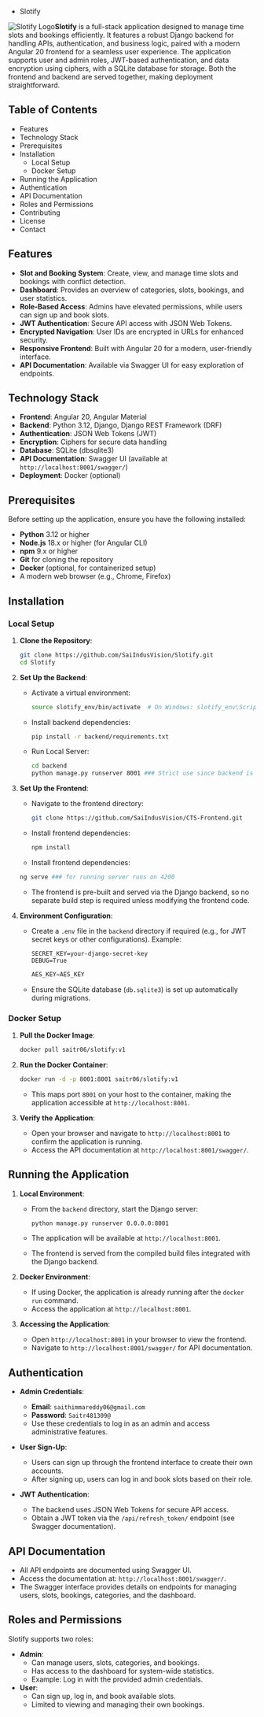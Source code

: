 - Slotify

![Slotify Logo](https://res.cloudinary.com/dbm1vxr2h/image/upload/v1759568506/SlotifyLogo1_f0slsz.png)**Slotify** is a full-stack application designed to manage time slots and bookings efficiently. It features a robust Django backend for handling APIs, authentication, and business logic, paired with a modern Angular 20 frontend for a seamless user experience. The application supports user and admin roles, JWT-based authentication, and data encryption using ciphers, with a SQLite database for storage. Both the frontend and backend are served together, making deployment straightforward.

## Table of Contents

- Features
- Technology Stack
- Prerequisites
- Installation
  - Local Setup
  - Docker Setup
- Running the Application
- Authentication
- API Documentation
- Roles and Permissions
- Contributing
- License
- Contact

## Features

- **Slot and Booking System**: Create, view, and manage time slots and bookings with conflict detection.
- **Dashboard**: Provides an overview of categories, slots, bookings, and user statistics.
- **Role-Based Access**: Admins have elevated permissions, while users can sign up and book slots.
- **JWT Authentication**: Secure API access with JSON Web Tokens.
- **Encrypted Navigation**: User IDs are encrypted in URLs for enhanced security.
- **Responsive Frontend**: Built with Angular 20 for a modern, user-friendly interface.
- **API Documentation**: Available via Swagger UI for easy exploration of endpoints.

## Technology Stack

- **Frontend**: Angular 20, Angular Material
- **Backend**: Python 3.12, Django, Django REST Framework (DRF)
- **Authentication**: JSON Web Tokens (JWT)
- **Encryption**: Ciphers for secure data handling
- **Database**: SQLite (dbsqlite3)
- **API Documentation**: Swagger UI (available at `http://localhost:8001/swagger/`)
- **Deployment**: Docker (optional)

## Prerequisites

Before setting up the application, ensure you have the following installed:

- **Python** 3.12 or higher
- **Node.js** 18.x or higher (for Angular CLI)
- **npm** 9.x or higher
- **Git** for cloning the repository
- **Docker** (optional, for containerized setup)
- A modern web browser (e.g., Chrome, Firefox)

## Installation

### Local Setup

1. **Clone the Repository**:

   ```bash
   git clone https://github.com/SaiIndusVision/Slotify.git
   cd Slotify
   ```

2. **Set Up the Backend**:

   - Activate a virtual environment:

     ```bash
     source slotify_env/bin/activate  # On Windows: slotify_env\Scripts\activate
     ```

   - Install backend dependencies:

     ```bash
     pip install -r backend/requirements.txt
     ```

   - Run Local Server:

     ```bash
     cd backend
     python manage.py runserver 8001 ### Strict use since backend is running on 8001
     ```

3. **Set Up the Frontend**:

   - Navigate to the frontend directory:

     ```bash
     git clone https://github.com/SaiIndusVision/CTS-Frontend.git
     ```

   - Install frontend dependencies:

     ```bash
     npm install
     ```

    - Install frontend dependencies:

     ```bash
     ng serve ### for running server runs on 4200
     ```

   - The frontend is pre-built and served via the Django backend, so no separate build step is required unless modifying the frontend code.

4. **Environment Configuration**:

   - Create a `.env` file in the `backend` directory if required (e.g., for JWT secret keys or other configurations). Example:

     ```env
     SECRET_KEY=your-django-secret-key
     DEBUG=True
     ```
     ```environment.ts
     AES_KEY=AES_KEY
     ```

   - Ensure the SQLite database (`db.sqlite3`) is set up automatically during migrations.


### Docker Setup

1. **Pull the Docker Image**:

   ```bash
   docker pull saitr06/slotify:v1
   ```

2. **Run the Docker Container**:

   ```bash
   docker run -d -p 8001:8001 saitr06/slotify:v1
   ```

   - This maps port `8001` on your host to the container, making the application accessible at `http://localhost:8001`.

3. **Verify the Application**:

   - Open your browser and navigate to `http://localhost:8001` to confirm the application is running.
   - Access the API documentation at `http://localhost:8001/swagger/`.

## Running the Application

1. **Local Environment**:

   - From the `backend` directory, start the Django server:

     ```bash
     python manage.py runserver 0.0.0.0:8001
     ```

   - The application will be available at `http://localhost:8001`.

   - The frontend is served from the compiled build files integrated with the Django backend.

2. **Docker Environment**:

   - If using Docker, the application is already running after the `docker run` command.
   - Access the application at `http://localhost:8001`.

3. **Accessing the Application**:

   - Open `http://localhost:8001` in your browser to view the frontend.
   - Navigate to `http://localhost:8001/swagger/` for API documentation.

## Authentication

- **Admin Credentials**:

  - **Email**: `saithimmareddy06@gmail.com`
  - **Password**: `Saitr481309@`
  - Use these credentials to log in as an admin and access administrative features.

- **User Sign-Up**:

  - Users can sign up through the frontend interface to create their own accounts.
  - After signing up, users can log in and book slots based on their role.

- **JWT Authentication**:

  - The backend uses JSON Web Tokens for secure API access.
  - Obtain a JWT token via the `/api/refresh_token/` endpoint (see Swagger documentation).

## API Documentation

- All API endpoints are documented using Swagger UI.
- Access the documentation at: `http://localhost:8001/swagger/`.
- The Swagger interface provides details on endpoints for managing users, slots, bookings, categories, and the dashboard.

## Roles and Permissions

Slotify supports two roles:

- **Admin**:
  - Can manage users, slots, categories, and bookings.
  - Has access to the dashboard for system-wide statistics.
  - Example: Log in with the provided admin credentials.
- **User**:
  - Can sign up, log in, and book available slots.
  - Limited to viewing and managing their own bookings.

